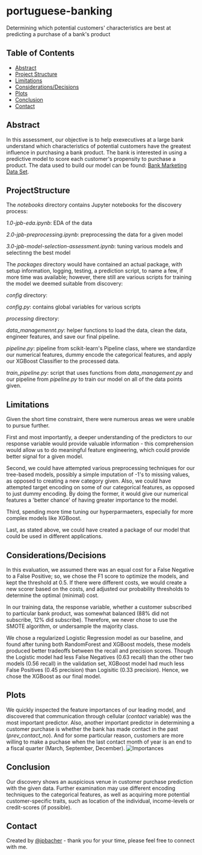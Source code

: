 # portuguese-banking
Determining which potential customers' characteristics are best at predicting a purchase of a bank's product


## Table of Contents
* [Abstract](#Abstract)
* [Project Structure](#ProjectStructure)
* [Limitations](#Limitations)
* [Considerations/Decisions](#Considerations/Decisions)
* [Plots](#Plots)
* [Conclusion](#Conclusion)
* [Contact](#Contact)

## Abstract
In this assessment, our objective is to help exexecutives at a large bank understand which characteristics of potential customers have the greatest influence in purchasing a bank product. The bank is interested in using a predictive model to score each customer's propensity to purchase a product. The data used to build our model can be found: [Bank Marketing Data Set](https://archive.ics.uci.edu/ml/datasets/Bank+Marketing).

## ProjectStructure
The *notebooks* directory contains Jupyter notebooks for the discovery process:
    
  *1.0-jpb-eda.ipynb*: EDA of the data
    
  *2.0-jpb-preprocessing.ipynb*: preprocessing the data for a given model
    
  *3.0-jpb-model-selection-assessment.ipynb*: tuning various models and selectinng the best model

The *packages* directory would have contained an actual package, with setup information, logging, testing, a  prediction script, to name a few, if more time was available; however, there still are various scripts for training the model we deemed suitable from discovery:
    
*config* directory:
        
  *config.py*: contains global variables for various scripts
    
*processing* directory:
        
  *data_managemennt.py*: helper functions to load the data, clean the data, engineer features, and save our final pipeline.
    
  *pipeline.py*: pipeline from scikit-learn's Pipeline class, where we standardize our numerical features, dummy encode the categorical features, and apply our XGBoost Classifier to the processed data.
    
 *train_pipeline.py*: script that uses functions from *data_management.py* and our pipeline from *pipeline.py* to train our model on all of the data points given.
    
## Limitations
Given the short time constraint, there were numerous areas we were unable to pursue further. 

First and most importantly, a deeper understanding of the predictors to our response variable would provide valuable information - this comprehension would allow us to do meaningful feature engineering, which could provide better signal for a given model. 

Second, we could have attempted various preprocessing techniques for our tree-based models, possibly a simple imputation of -1's to missing values, as opposed to creating a new category given. Also, we could have attempted target encoding on some of our categorical features, as opposed to just dummy encoding. By doing the former, it would give our numerical features a 'better chance' of having greater importance to the model. 

Third, spending more time tuning our hyperparmaeters, especially for more complex models like XGBoost. 

Last, as stated above, we could have created a package of our model that could be used in different applications.

## Considerations/Decisions
In this evaluation, we assumed there was an equal cost for a False Negative to a False Positive; so, we chose the F1 score to optimize the models, and kept the threshold at 0.5. If there were different costs, we would create a new scorer based on the costs, and adjusted our probability thresholds to determine the optimal (minimal) cost.

In our training data, the response variable, whether a customer subscribed to particular bank product, was somewhat balanced (88% did not subscribe, 12% did subscribe). Therefore, we never chose to use the SMOTE algorithm, or undersample the majority class.

We chose a regularized Logistic Regression model as our baseline, and found after tuning both RandomForest and XGBoost models, these models produced better tradeoffs between the recall and precision scores. Though the Logistic model had less False Negatives (0.63 recall) than the other two models (0.56 recall) in the validation set, XGBoost model had much less False Positives (0.45 precision) than Logisitic (0.33 precision). Hence, we chose the XGBoost as our final model.

## Plots
We quickly inspected the feature importances of our leading model, and discovered that communication through cellular (*contact* variable) was the most important predictor. Also, another important predictor in determining a customer purchase is whether the bank has made contact in the past (*prev_contact_no*). And for some particular reason, customers are more willing to make a puchase when the last contact month of year is an end to a fiscal quarter (March, September, December). ![Importances](https://github.com/jpbacher/portuguese-banking/tree/master/notebooks/visuals/feat_importance.png)

## Conclusion
Our discovery shows an auspicious venue in customer purchase prediction with the given data. Further examination may use different encoding techniques to the categorical features, as well as acquiring more potential customer-specific traits, such as location of the individual, income-levels or credit-scores (if possible).

## Contact
Created by [@jpbacher](https://www.linkedin.com/in/joshbacher) - thank you for your time, please feel free to connect with me.
